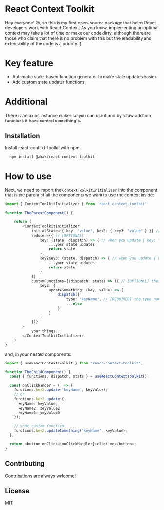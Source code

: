 # React Context Toolkit

Hey everyone! 😃, so this is my first open-source package that helps React developers work with React-Context.
As you know, implementing an optimal context may take a lot of time or make our code dirty, although there are those who claim that there is no problem with this but the readability and extensibility of the code is a priority :)

# Key feature

- Automatic state-based function generator to make state updates easier.
- Add custom state updater functions

# Additional

There is an axios instance maker so you can use it and by a faw addition functions it have control something's.

## Installation

Install react-context-toolkit with npm

```bash
  npm install @abak/react-context-toolkit
```

# How to use

Next, we need to import the `ContextToolkitInitializer` into the component that is the parent of all the components we want to use the context inside:

```ts
import { ContextToolkitInitializer } from 'react-context-toolkit'

function TheParentComponent() {

    return (
        <ContextToolkitInitializer
            initialState={{ key: "value", key2: { key3: "value" } }} //[REQUIRED] your initial state
            reducer={{ // [OPTIONAL]
                key: (state, dispatch) => { // when you update { key: "" }
                    ...your state updates
                    return state
                },
                key2Key3: (state, dispatch) => { // when you update { key2: { key3: "" } }
                    ...your state updates
                    return state
                }
            }}
            customFunctions={(dispatch, state) => ({ // [OPTIONAL] these functions will merge or overwrite on built-in functions that React Context Toolkit makes.
                key2: {
                    updateSomething: (key, value) => {
                        dispatch({
                            type: "keyName", // [REQUIRED] the type name what will use in reducer key.
                            ...else
                        })
                    }
                }
            })}
        >
            your things...
        </ContextToolkitInitializer>
    )
}
```

and, in your nested components:

```ts
import { useReactContextToolkit } from "react-context-toolkit";

function TheChildComponent() {
  const { functions, dispatch, state } = useReactContextToolkit();

  const onClickHander = () => {
    functions.key2.update("keyName", keyValue);
    // or
    functions.key2.update({
      keyName: keyValue,
      keyName2: keyValue2,
      keyName3: keyValue3,
    });

    // your custom function
    functions.key2.updateSomething("keyName", keyValue);
  };

  return <button onClick={onClickHandler}>click me</button>;
}
```

## Contributing

Contributions are always welcome!

## License

[MIT](https://choosealicense.com/licenses/mit/)

